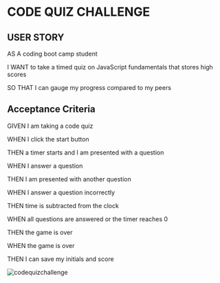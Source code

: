 # CODE QUIZ CHALLENGE

## USER STORY
AS A coding boot camp student

I WANT to take a timed quiz on JavaScript fundamentals that stores high scores

SO THAT I can gauge my progress compared to my peers


## Acceptance Criteria
GIVEN I am taking a code quiz

WHEN I click the start button

THEN a timer starts and I am presented with a question

WHEN I answer a question

THEN I am presented with another question

WHEN I answer a question incorrectly

THEN time is subtracted from the clock

WHEN all questions are answered or the timer reaches 0

THEN the game is over

WHEN the game is over

THEN I can save my initials and score

![codequizchallenge](https://user-images.githubusercontent.com/122582343/231018855-8dbca0c0-b1af-4748-8a49-fd65722ad149.png)
